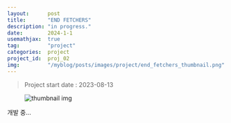 ```yaml
---
layout:      post
title:       "END FETCHERS"
description: "in progress."
date:        2024-1-1
usemathjax:  true
tag:         "project"
categories:  project
project_id:  proj_02
img:         "/myblog/posts/images/project/end_fetchers_thumbnail.png"
---
```


> Project start date : 2023-08-13

<figure>
    <div class="special-container">
        <img class="special-img" src="{{site.image_location}}/project/end_fetchers_title.png" alt="thumbnail img">
    </div>
</figure>

개발 중...